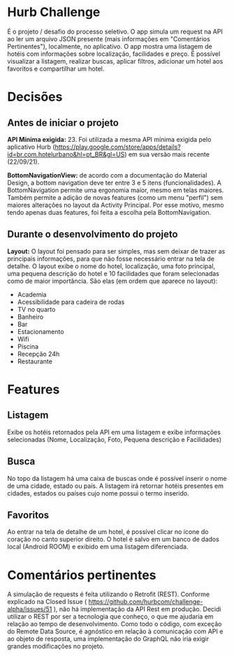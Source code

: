 # Hurb Challenge

É o projeto / desafio do processo seletivo. O app simula um request na API ao ler um arquivo JSON presente (mais informações em "Comentários Pertinentes"), localmente, no aplicativo. O app mostra uma listagem de hotéis com informações sobre localização, facilidades e preço. 
É possível visualizar a listagem, realizar buscas, aplicar filtros, adicionar um hotel aos favoritos e compartilhar um hotel.

# Decisões

## Antes de iniciar o projeto

**API Mínima exigida:** 23. Foi utilizada a mesma API mínima exigida pelo aplicativo Hurb (https://play.google.com/store/apps/details?id=br.com.hotelurbano&hl=pt_BR&gl=US) em sua versão mais recente (22/09/21).

**BottomNavigationView:** de acordo com a documentação do Material Design, a bottom navigation deve ter entre 3 e 5 itens (funcionalidades). A BottomNavigation permite uma ergonomia maior, mesmo em telas maiores. Também permite a adição de novas features (como um menu "perfil") sem maiores alterações no layout da Activity Principal. 
Por esse motivo, mesmo tendo apenas duas features, foi feita a escolha pela BottomNavigation.

## Durante o desenvolvimento do projeto

**Layout:** O layout foi pensado para ser simples, mas sem deixar de trazer as principais informações, para que não fosse necessário entrar na tela de detalhe.
O layout exibe o nome do hotel, localização, uma foto principal, uma pequena descrição do hotel e 10 facilidades que foram selecionadas como de maior importância. São elas (em ordem que aparece no layout):
- Academia
- Acessibilidade para cadeira de rodas
- TV no quarto
- Banheiro
- Bar
- Estacionamento
- Wifi
- Piscina
- Recepção 24h 
- Restaurante

# Features

## Listagem
Exibe os hotéis retornados pela API em uma listagem e exibe informações selecionadas (Nome, Localização, Foto, Pequena descrição e Facilidades)

## Busca
No topo da listagem há uma caixa de buscas onde é possível inserir o nome de uma cidade, estado ou país. A listagem irá retornar hotéis presentes em cidades, estados ou países cujo nome possui o termo inserido.

## Favoritos 
Ao entrar na tela de detalhe de um hotel, é possível clicar no ícone do coração no canto superior direito. O hotel é salvo em um banco de dados local (Android ROOM) e exibido em uma listagem diferenciada.


# Comentários pertinentes
A simulação de requests é feita utilizando o Retrofit (REST). Conforme explicado na Closed Issue ( https://github.com/hurbcom/challenge-alpha/issues/51 ), não há implementação da API Rest em produção.
Decidi utilizar o REST por ser a tecnologia que conheço, o que me ajudaria em relação ao tempo de desenvolvimento. 
Como todo o código, com exceção do Remote Data Source, é agnóstico em relação à comunicação com API e ao objeto de resposta, uma implementação do GraphQL não iria exigir grandes modificações no projeto.

